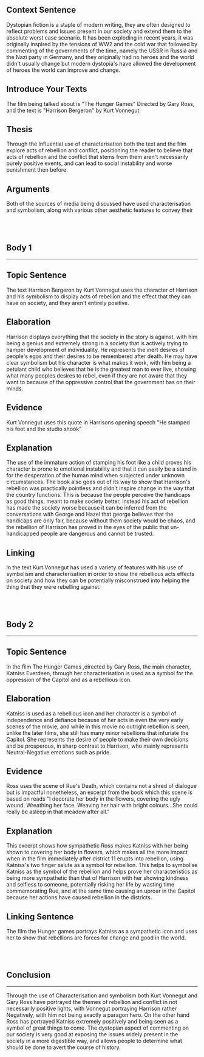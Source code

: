 
## Context Sentence 

Dystopian fiction is a staple of modern writing, they are often designed to reflect problems and issues present in our society and extend them to the absolute worst case scenario. It has been exploding in recent years, it was originally inspired by the tensions of WW2 and the cold war that followed by commenting of the governments of the time, namely the USSR in Russia and the Nazi party in Germany, and they originally had no heroes and the world didn't usually change but modern dystopia's have allowed the development of heroes the world can improve and change. 

## Introduce Your Texts

The film being talked about is "The Hunger Games" Directed by Gary Ross, and the text is "Harrison Bergeron" by Kurt Vonnegut. 


## Thesis

Through the Influential use of characterisation both the text and the film explore acts of rebellion and conflict, positioning  the reader to believe that acts of rebellion and the conflict that stems from them aren't necessarily purely positive events, and can lead to social instability and worse punishment then before. 

## Arguments

Both of the sources of media being discussed have used characterisation and symbolism, along with various other aesthetic features to convey their 

<br><br>

Body 1 
---
***
## Topic Sentence 
The text Harrison Bergeron by Kurt Vonnegut uses the character of Harrison and his symbolism to display acts of rebellion and the effect that they can have on society, and they aren't entirely positive.


## Elaboration
Harrison displays everything that the society in the story is against, with him being a genius and extremely strong in a society that is actively trying to hamper development of individuality. He represents the inert desires of people's egos and their desires to be remembered after death. He may have clear symbolism but his character is what makes it work, with him being a petulant child who believes that he is the greatest man to ever live, showing what many peoples desires to rebel, even if they are not aware that they want to because of the oppressive control that the government has on their minds. 


## Evidence
Kurt Vonnegut uses this quote in Harrisons opening speech "He stamped his foot and the studio shook" 

## Explanation
The use of the immature action of stamping his foot like a child proves his character is prone to emotional instability and that it can easily be a stand in for the desperation of the human mind when subjected under unknown circumstances. The book also goes out of its way to show that Harrison's rebellion was practically pointless and didn't inspire change in the way that the country functions. This is because the people perceive the handicaps as good things, meant to make society better, instead his act of rebellion has made the society worse because it can be inferred from the conversations with George and Hazel that george believes that the handicaps are only fair, because without them society would be chaos, and the rebellion of Harrison has proved in the eyes of the public that un-handicapped people are dangerous and cannot be trusted.

## Linking
In the text Kurt Vonnegut has used a variety of features with his use of symbolism and characterisation in order to show the rebellious acts effects on society and how they can be potentially misconstrued into helping the thing that they were rebelling against. 

<br>
<br>

 Body 2
---
***

## Topic Sentence 

In the film The Hunger Games ,directed by Gary Ross, the main character, Katniss Everdeen, through her characterisation is used as a symbol for the oppression of the Capitol and as a rebellious icon.

## Elaboration 
Katniss is used as a rebellious icon and her character is a symbol of independence and defiance because of her acts in even the very early scenes of the movie, and while in this movie no outright rebellion is seen, unlike the later films, she still has many minor rebellions that infuriate the Capitol. She represents the desire of people to make their own decisions and be prosperous, in sharp contrast to Harrison, who mainly represents Neutral-Negative emotions such as pride.

## Evidence 
Ross uses the scene of Rue's Death, which contains not a shred of dialogue but is impactful nonetheless, an excerpt from the book which this scene is based on reads "I decorate her body in the flowers, covering the ugly wound. Wreathing her face. Weaving her hair with bright colours...She could really be asleep in that meadow after all."

## Explanation
This excerpt shows how sympathetic Ross makes Katniss with her being shown to covering her body in flowers, which makes all the more impact when in the film immediately after district 11 erupts into rebellion, using Katniss's two finger salute as a symbol for rebellion. This helps to symbolise Katniss as the symbol of the rebellion and helps prove her characteristics as being more sympathetic than that of Harrison with her showing kindness and selfless to someone, potentially risking her life by wasting time commemorating Rue, and at the same time causing an uproar in the Capitol because her actions have caused rebellion in the districts. 

## Linking Sentence 

The film the Hunger games portrays Katniss as a sympathetic icon and uses her to show that rebellions are forces for change and good in the world. 

<br>
<br>

 Conclusion
---
***

Through the use of Characterisation and symbolism both Kurt Vonnegut and Gary Ross have portrayed the themes of rebellion and conflict in not necessarily positive lights, with Vonnegut portraying Harrison rather Negatively, with him not being exactly a paragon hero. On the other hand Ross has portrayed Katniss extremely positively and being seen as a symbol of great things to come. The dystopian aspect of commenting on our society is very good at exposing the issues widely present in the society in a more digestible way, and allows people to determine what should be done to avert the course of history. 